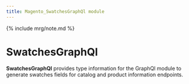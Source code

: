 ```yaml
---
title: Magento_SwatchesGraphQl module
---
```


{% include mrg/note.md %}

# SwatchesGraphQl

**SwatchesGraphQl** provides type information for the GraphQl module
to generate swatches fields for catalog and product information endpoints.
